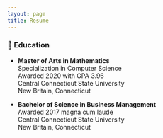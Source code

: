 ```yaml
---
layout: page
title: Resume
---
```


### :school: Education

- **Master of Arts in Mathematics**  
Specialization in Computer Science  
Awarded 2020 with GPA 3.96  
Central Connecticut State University  
New Britain, Connecticut

- **Bachelor of Science in Business Management**  
Awarded 2017 magna cum laude  
Central Connecticut State University  
New Britain, Connecticut
